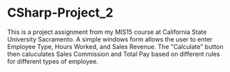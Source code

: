 # CSharp-Project_2
This is a project assignment from my MIS15 course at California State University Sacramento. 
A simple windows form allows the user to enter Employee Type, Hours Worked, and Sales Revenue. 
The "Calculate" button then caluculates Sales Commission and Total Pay based on different rules for different types of employee.
